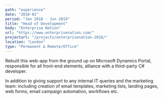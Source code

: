 ```yaml
---
path: "experience"
date: "2018-01"
period: "Jan 2018 - Jun 2019"
title: "Head of Development"
body: "Enterprise Nation"
url: "https://www.enterprisenation.com/"
projecturl: "/projects/enterprisenation-2018/"
location: "London"
type: "Permanent & Remote/Office"
---
```

Rebuilt this web-app from the ground up on Microsoft Dynamics Portal, responsible for all front-end elements, alliance with a third-party C# developer.

In addition to giving support to any internal IT queries and the marketing team: including creation of email templates, marketing lists, landing pages, web forms, email campaign automation, workflows etc.